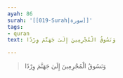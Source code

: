 ```yaml
---
ayah: 86
surah: '[[019-Surah|سورة]]'
tags:
- quran
text: وَنَسُوقُ الْمُجْرِمِينَ إِلَىٰ جَهَنَّمَ وِرْدًا

---
```

> وَنَسُوقُ الْمُجْرِمِينَ إِلَىٰ جَهَنَّمَ وِرْدًا

